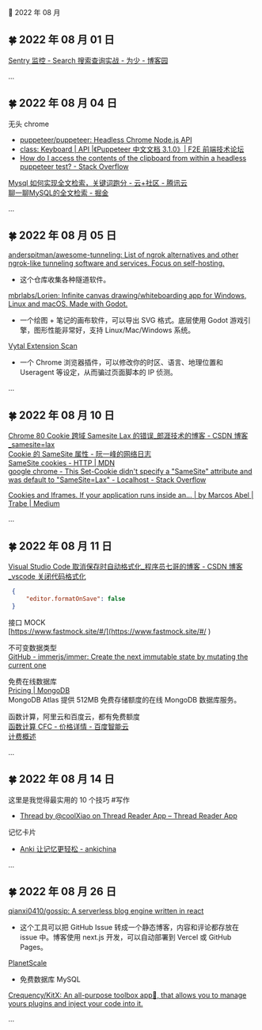 🍉 2022 年 08 月


## 🍀 2022 年 08 月 01 日

  
 [Sentry 监控 - Search 搜索查询实战 - 为少 - 博客园](https://www.cnblogs.com/hacker-linner/p/15329189.html )  
  
  

  ...  


## 🍀 2022 年 08 月 04 日

  
  
 无头 chrome  
  - [puppeteer/puppeteer: Headless Chrome Node.js API](https://github.com/puppeteer/puppeteer )  
  - [class: Keyboard | API |《Puppeteer 中文文档 3.1.0》| F2E 前端技术论坛](https://learnku.com/docs/puppeteer/3.1.0/class-keyboard/8548 )  
  - [How do I access the contents of the clipboard from within a headless puppeteer test? - Stack Overflow](https://stackoverflow.com/questions/60158746/how-do-i-access-the-contents-of-the-clipboard-from-within-a-headless-puppeteer-t )  
  
 [Mysql 如何实现全文检索，关键词跑分 - 云+社区 - 腾讯云](https://cloud.tencent.com/developer/article/1686101 )  
  [聊一聊MySQL的全文检索 - 掘金](https://juejin.cn/post/6969887148036063239 )  
  
  
  

  ...  


## 🍀 2022 年 08 月 05 日

  
 [anderspitman/awesome-tunneling: List of ngrok alternatives and other ngrok-like tunneling software and services. Focus on self-hosting.](https://github.com/anderspitman/awesome-tunneling )  
  - 这个仓库收集各种隧道软件。  
  
 [mbrlabs/Lorien: Infinite canvas drawing/whiteboarding app for Windows, Linux and macOS. Made with Godot.](https://github.com/mbrlabs/Lorien )  
  - 一个绘图 + 笔记的画布软件，可以导出 SVG 格式。底层使用 Godot 游戏引擎，图形性能非常好，支持 Linux/Mac/Windows 系统。  
  
 [Vytal Extension Scan](https://vytal.io/ )  
  - 一个 Chrome 浏览器插件，可以修改你的时区、语言、地理位置和 Useragent 等设定，从而骗过页面脚本的 IP 侦测。  
  

  ...  


## 🍀 2022 年 08 月 10 日

  
  
 [Chrome 80 Cookie 跨域 Samesite Lax 的错误_郎涯技术的博客 - CSDN 博客_samesite=lax](https://blog.csdn.net/aoshilang2249/article/details/107687791 )  
 [Cookie 的 SameSite 属性 - 阮一峰的网络日志](http://www.ruanyifeng.com/blog/2019/09/cookie-samesite.html )  
 [SameSite cookies - HTTP | MDN](https://developer.mozilla.org/en-US/docs/Web/HTTP/Headers/Set-Cookie/SameSite )  
 [google chrome - This Set-Cookie didn't specify a "SameSite" attribute and was default to "SameSite=Lax" - Localhost - Stack Overflow](https://stackoverflow.com/questions/67821709/this-set-cookie-didnt-specify-a-samesite-attribute-and-was-default-to-samesi )  
  
 [Cookies and Iframes. If your application runs inside an… | by Marcos Abel | Trabe | Medium](https://medium.com/trabe/cookies-and-iframes-f7cca58b3b9e )  
  
  
  
  
  
  

  ...  


## 🍀 2022 年 08 月 11 日

  
  
 [Visual Studio Code 取消保存时自动格式化_程序员七哥的博客 - CSDN 博客_vscode 关闭代码格式化](https://blog.csdn.net/zxw136511485/article/details/76973994 )  
 ```json  
  {  
      "editor.formatOnSave": false  
  }  
  ```  
  
  
 接口 MOCK  
 [https://www.fastmock.site/#/](https://www.fastmock.site/#/ )  
  
 不可变数据类型  
 [GitHub - immerjs/immer: Create the next immutable state by mutating the current one](https://github.com/immerjs/immer )  
  
  
 免费在线数据库  
 [Pricing | MongoDB](https://www.mongodb.com/pricing )  
 MongoDB Atlas 提供 512MB 免费存储额度的在线 MongoDB 数据库服务。  
  
 函数计算，阿里云和百度云，都有免费额度  
 [函数计算 CFC - 价格详情 - 百度智能云](https://cloud.baidu.com/product-price/cfc.html )  
 [计费概述](https://help.aliyun.com/document_detail/54301.html?spm=5176.137990.J_5253785160.6.629d1608ntDIDH )  
  
  

  ...  


## 🍀 2022 年 08 月 14 日

  
 这里是我觉得最实用的 10 个技巧 #写作  
  - [Thread by @coolXiao on Thread Reader App – Thread Reader App](https://threadreaderapp.com/thread/1554667451203276801.html )  
  
 记忆卡片  
  - [Anki 让记忆更轻松 - ankichina](http://www.ankichina.net/ )  
  
  

  ...  


## 🍀 2022 年 08 月 26 日

  
 [qianxi0410/gossip: A serverless blog engine written in react](https://github.com/qianxi0410/gossip )  
  - 这个工具可以把 GitHub Issue 转成一个静态博客，内容和评论都存放在 issue 中。博客使用 next.js 开发，可以自动部署到 Vercel 或 GitHub Pages。  
  
 [PlanetScale](https://planetscale.com/ )  
  - 免费数据库 MySQL  
  
 [Crequency/KitX: An all-purpose toolbox app🎇, that allows you to manage yours plugins and inject your code into it.](https://github.com/Crequency/KitX )  
  
  

  ...  
